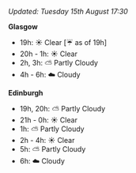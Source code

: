 *Updated: Tuesday 15th August 17:30*

**Glasgow**

* 19h: :sunny: Clear [:umbrella: as of 19h]
* 20h - 1h: :sunny: Clear
* 2h, 3h: :partly_sunny: Partly Cloudy
* 4h - 6h: :cloud: Cloudy

**Edinburgh**

* 19h, 20h: :partly_sunny: Partly Cloudy
* 21h - 0h: :sunny: Clear
* 1h: :partly_sunny: Partly Cloudy
* 2h - 4h: :sunny: Clear
* 5h: :partly_sunny: Partly Cloudy
* 6h: :cloud: Cloudy
